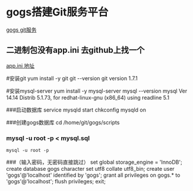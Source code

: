 # gogs搭建Git服务平台

[gogs git服务][1]
## 二进制包没有app.ini 去github上找一个
[app.ini 地址][2]

#安装git
    yum install -y git
    git --version
    git version 1.7.1

#安装mysql-server
    yum install -y mysql-server
    mysql --version
    mysql  Ver 14.14 Distrib 5.1.73, for redhat-linux-gnu (x86_64) using readline 5.1

###启动数据库
    service mysqld start
    chkconfig mysqld on

###创建gogs数据库
    cd /home/git/gogs/scripts
### mysql -u root -p < mysql.sql
    mysql -u root -p
###（输入密码，无密码直接跳过）
    set global storage_engine = 'InnoDB';
    create database gogs character set utf8 collate utf8_bin;
    create user 'gogs'@'localhost' identified by 'gogs';
    grant all privileges on gogs.* to 'gogs'@'localhost';
    flush privileges;
    exit;


  [1]: https://gogs.io/
  [2]: https://github.com/gogits/gogs/blob/master/conf/app.ini
